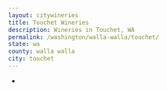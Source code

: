 ```yaml
---
layout: citywineries
title: Touchet Wineries
description: Wineries in Touchet, WA
permalink: /washington/walla-walla/touchet/
state: wa
county: walla walla
city: touchet
---
```

-
